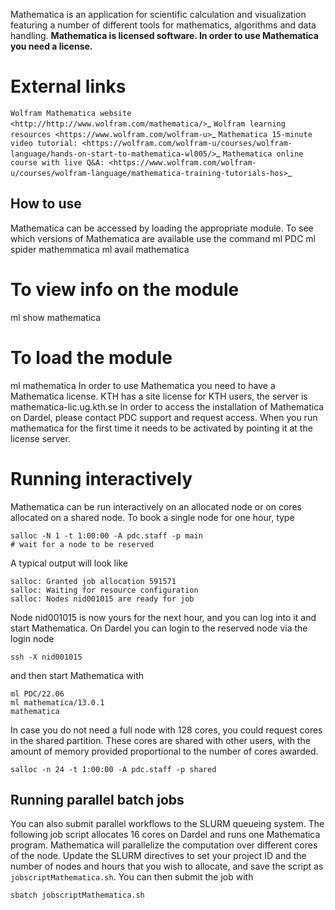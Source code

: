 Mathematica is an application for scientific calculation and visualization featuring a number of different tools for mathematics, algorithms and data handling.
**Mathematica is licensed software. In order to use Mathematica you need a license.**

# External links
`Wolfram Mathematica website <http://http://www.wolfram.com/mathematica/>`_
`Wolfram learning resources <https://www.wolfram.com/wolfram-u>`_
`Mathematica 15-minute video tutorial: <https://wolfram.com/wolfram-u/courses/wolfram-language/hands-on-start-to-mathematica-wl005/>`_
`Mathematica online course with live Q&A: <https://www.wolfram.com/wolfram-u/courses/wolfram-language/mathematica-training-tutorials-hos>`_

## How to use

Mathematica can be accessed by loading the appropriate module. To see which versions of Mathematica are available use the command
ml PDC
ml spider mathemmatica
ml avail mathematica
# To view info on the module
ml show mathematica
# To load the module
ml mathematica
In order to use Mathematica you need to have a Mathematica license. KTH has a site license for KTH users, the server is
mathematica-lic.ug.kth.se
In order to access the installation of Mathematica on Dardel, please contact PDC support and request access.
When you run mathematica for the first time it needs to be activated by pointing it at the license server.

# Running interactively
Mathematica can be run interactively on an allocated node or on cores allocated on a shared node. To book a
single node for one hour, type
```
salloc -N 1 -t 1:00:00 -A pdc.staff -p main
# wait for a node to be reserved
```
A typical output will look like
```
salloc: Granted job allocation 591571
salloc: Waiting for resource configuration
salloc: Nodes nid001015 are ready for job
```
Node nid001015 is now yours for the next hour, and you can log into it and
start Mathematica. On Dardel you can login to the reserved node via the login node
```
ssh -X nid001015
```
and then start Mathematica with
```
ml PDC/22.06
ml mathematica/13.0.1
mathematica
```
In case you do not need a full node with 128 cores, you could request
cores in the shared partition. These cores are shared with other users,
with the amount of memory provided proportional to the number of cores
awarded.
```
salloc -n 24 -t 1:00:00 -A pdc.staff -p shared
```

## Running parallel batch jobs
You can also submit parallel workflows to the SLURM queueing system.
The following job script allocates 16 cores on Dardel and runs one Mathematica
program. Mathematica will parallelize the computation over different cores of the node.
Update the SLURM directives to set your project ID and
the number of nodes and hours that you wish to allocate,
and save the script as ``jobscriptMathematica.sh``.
You can then submit the job with
```
sbatch jobscriptMathematica.sh
```
